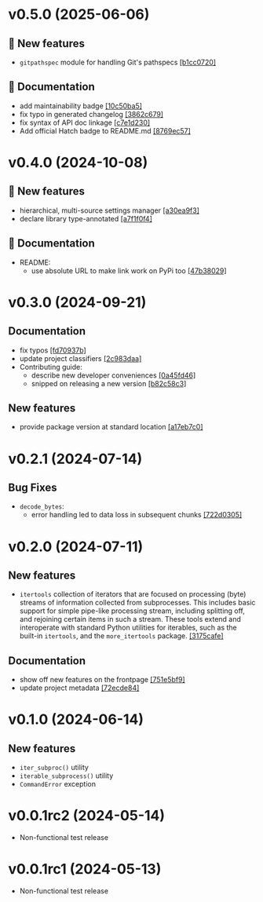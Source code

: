 # v0.5.0 (2025-06-06)

## 💫 New features

- `gitpathspec` module for handling Git's pathspecs [[b1cc0720]](https://github.com/datalad/datasalad/commit/b1cc0720)

## 📝 Documentation

- add maintainability badge [[10c50ba5]](https://github.com/datalad/datasalad/commit/10c50ba5)
- fix typo in generated changelog [[3862c679]](https://github.com/datalad/datasalad/commit/3862c679)
- fix syntax of API doc linkage [[c7e1d230]](https://github.com/datalad/datasalad/commit/c7e1d230)
- Add official Hatch badge to README.md [[8769ec57]](https://github.com/datalad/datasalad/commit/8769ec57)

# v0.4.0 (2024-10-08)

## 💫 New features

- hierarchical, multi-source settings manager [[a30ea9f3]](https://github.com/datalad/datasalad/commit/a30ea9f3)
- declare library type-annotated [[a7f1f0f4]](https://github.com/datalad/datasalad/commit/a7f1f0f4)

## 📝 Documentation

- README:
  - use absolute URL to make link work on PyPi too [[47b38029]](https://github.com/datalad/datasalad/commit/47b38029)

# v0.3.0 (2024-09-21)

## Documentation

- fix typos [[fd70937b]](https://github.com/datalad/datasalad/commit/fd70937b)
- update project classifiers [[2c983daa]](https://github.com/datalad/datasalad/commit/2c983daa)
- Contributing guide:
  - describe new developer conveniences [[0a45fd46]](https://github.com/datalad/datasalad/commit/0a45fd46)
  - snipped on releasing a new version [[b82c58c3]](https://github.com/datalad/datasalad/commit/b82c58c3)

## New features

- provide package version at standard location [[a17eb7c0]](https://github.com/datalad/datasalad/commit/a17eb7c0)

# v0.2.1 (2024-07-14)

## Bug Fixes

- `decode_bytes`:
  - error handling led to data loss in subsequent chunks [[722d0305]](https://github.com/datalad/datasalad/commit/722d0305)

# v0.2.0 (2024-07-11)

## New features

- `itertools` collection of iterators that are focused on processing (byte) streams of information collected from subprocesses. This includes basic support for simple pipe-like processing stream, including splitting off, and rejoining certain items in such a stream. These tools extend and interoperate with standard Python utilities for iterables, such as the built-in `itertools`, and the `more_itertools` package. [[3175cafe]](https://github.com/datalad/datasalad/commit/3175cafe)

## Documentation

- show off new features on the frontpage [[751e5bf9]](https://github.com/datalad/datasalad/commit/751e5bf9)
- update project metadata [[72ecde84]](https://github.com/datalad/datasalad/commit/72ecde84)


# v0.1.0 (2024-06-14)

## New features

- `iter_subproc()` utility
- `iterable_subprocess()` utility
- `CommandError` exception

# v0.0.1rc2 (2024-05-14)

- Non-functional test release

# v0.0.1rc1 (2024-05-13)

- Non-functional test release
